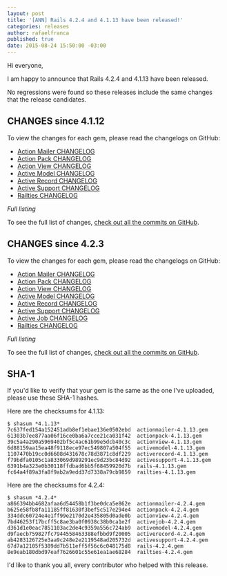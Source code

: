 ```yaml
---
layout: post
title: '[ANN] Rails 4.2.4 and 4.1.13 have been released!'
categories: releases
author: rafaelfranca
published: true
date: 2015-08-24 15:50:00 -03:00
---
```


Hi everyone,

I am happy to announce that Rails 4.2.4 and 4.1.13 have been released.

No regressions were found so these releases include the same changes that the release candidates.

## CHANGES since 4.1.12

To view the changes for each gem, please read the changelogs on GitHub:

* [Action Mailer CHANGELOG](https://github.com/rails/rails/blob/v4.1.13/actionmailer/CHANGELOG.md)
* [Action Pack CHANGELOG](https://github.com/rails/rails/blob/v4.1.13/actionpack/CHANGELOG.md)
* [Action View CHANGELOG](https://github.com/rails/rails/blob/v4.1.13/actionview/CHANGELOG.md)
* [Active Model CHANGELOG](https://github.com/rails/rails/blob/v4.1.13/activemodel/CHANGELOG.md)
* [Active Record CHANGELOG](https://github.com/rails/rails/blob/v4.1.13/activerecord/CHANGELOG.md)
* [Active Support CHANGELOG](https://github.com/rails/rails/blob/v4.1.13/activesupport/CHANGELOG.md)
* [Railties CHANGELOG](https://github.com/rails/rails/blob/v4.1.13/railties/CHANGELOG.md)

*Full listing*

To see the full list of changes, [check out all the commits on
GitHub](https://github.com/rails/rails/compare/v4.1.12...v4.1.13).

## CHANGES since 4.2.3

To view the changes for each gem, please read the changelogs on GitHub:

* [Action Mailer CHANGELOG](https://github.com/rails/rails/blob/v4.2.4/actionmailer/CHANGELOG.md)
* [Action Pack CHANGELOG](https://github.com/rails/rails/blob/v4.2.4/actionpack/CHANGELOG.md)
* [Action View CHANGELOG](https://github.com/rails/rails/blob/v4.2.4/actionview/CHANGELOG.md)
* [Active Model CHANGELOG](https://github.com/rails/rails/blob/v4.2.4/activemodel/CHANGELOG.md)
* [Active Record CHANGELOG](https://github.com/rails/rails/blob/v4.2.4/activerecord/CHANGELOG.md)
* [Active Support CHANGELOG](https://github.com/rails/rails/blob/v4.2.4/activesupport/CHANGELOG.md)
* [Active Job CHANGELOG](https://github.com/rails/rails/blob/v4.2.4/activejob/CHANGELOG.md)
* [Railties CHANGELOG](https://github.com/rails/rails/blob/v4.2.4/railties/CHANGELOG.md)

*Full listing*

To see the full list of changes, [check out all the commits on
GitHub](https://github.com/rails/rails/compare/v4.2.3...v4.2.4).

## SHA-1

If you'd like to verify that your gem is the same as the one I've uploaded,
please use these SHA-1 hashes.

Here are the checksums for 4.1.13:

```
$ shasum *4.1.13*
7c637fed154a152451adb8ef1ebae136e0502ebd  actionmailer-4.1.13.gem
61303b7ee877aa06f16ce0ba6a7cce21ca031f42  actionpack-4.1.13.gem
39c5a4a290a5969402bf5c4ac61b99e5dcb40c3c  actionview-4.1.13.gem
6d88159aa15ea48f9118ece97ec549807a504f55  activemodel-4.1.13.gem
1107470b19cc0d6608d431678c78d3871c8df229  activerecord-4.1.13.gem
f79bdfa0105c1a833069d989291ec9d23bc84d92  activesupport-4.1.13.gem
6391b4a323e0b30118ffdbad6bb5f68459920d7b  rails-4.1.13.gem
fc64a4f89a3fa8f9ab2a9edd37d7338a79cb9859  railties-4.1.13.gem
```

Here are the checksums for 4.2.4:

```
$ shasum *4.2.4*
a866394bb4682afaa6d54458b1f3be0dca5e862e  actionmailer-4.2.4.gem
b625e58fb8fa11185ff81630f3bef5c517e294e4  actionpack-4.2.4.gem
334ddc60724e4e1ff99e2170d2e435805d0ade0b  actionview-4.2.4.gem
7bd46253f17bcff5c8ae3ba0f0938c38b0ca1e2f  activejob-4.2.4.gem
d361d1e0eac7851103ac2de4c9359a556c724ab9  activemodel-4.2.4.gem
d9faecb759827fc7944558463388efbbd9f20005  activerecord-4.2.4.gem
ab4283126725e3aa9c248e2e2119548ad205732d  activesupport-4.2.4.gem
67d7a12105f5389dd7b511eff5f56c6c048175d8  rails-4.2.4.gem
8e9eab180dbd97eaf7626601c55e61ea1ae68284  railties-4.2.4.gem
```

I'd like to thank you all, every contributor who helped with this release.
